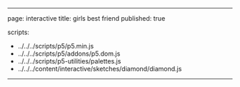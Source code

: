 
---
page: interactive
title: girls best friend
published: true

scripts:
  - ../../../scripts/p5/p5.min.js
  - ../../../scripts/p5/addons/p5.dom.js
  - ../../../scripts/p5-utilities/palettes.js
  - ../../../content/interactive/sketches/diamond/diamond.js
---

<div id="sketch" class="pl-5">
  <div id="diamond-holder">
  </div>
</div>
